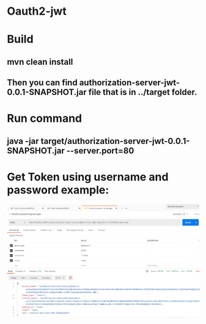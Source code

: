 ﻿# Oauth2-jwt
 
# Build 
## mvn clean install
## Then you can find authorization-server-jwt-0.0.1-SNAPSHOT.jar file that is in ../target folder.

# Run command
## java -jar target/authorization-server-jwt-0.0.1-SNAPSHOT.jar --server.port=80 

# Get Token using username and password example:

![alt text](https://github.com/Crouching-Tiger-Hidden-Dragon/Authorization-Server-JWT/blob/master/images/postman-Oauth-authenticate-demo.png?raw=true)
